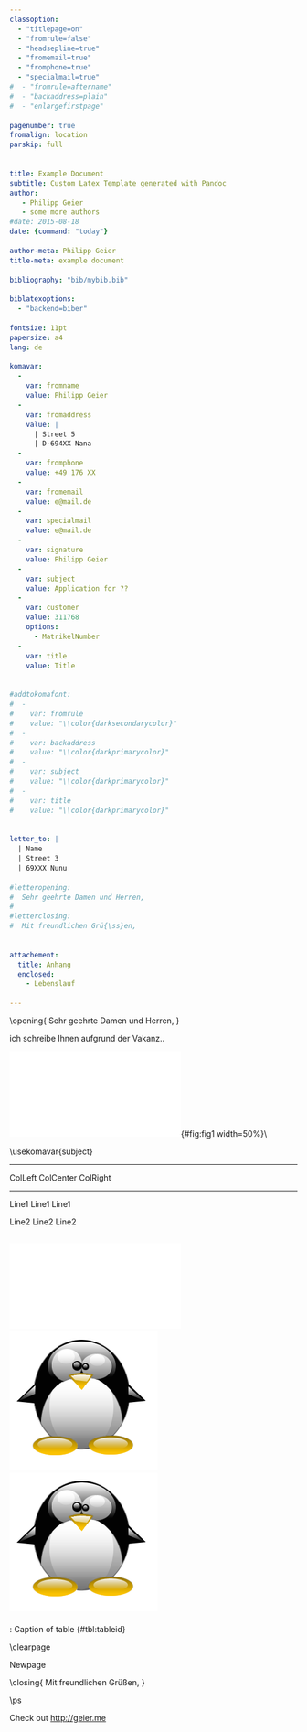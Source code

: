 ```yaml
---
classoption:
  - "titlepage=on"
  - "fromrule=false"
  - "headsepline=true"
  - "fromemail=true"
  - "fromphone=true"
  - "specialmail=true"
#  - "fromrule=aftername"
#  - "backaddress=plain"
#  - "enlargefirstpage"

pagenumber: true
fromalign: location
parskip: full


title: Example Document
subtitle: Custom Latex Template generated with Pandoc 
author: 
   - Philipp Geier 
   - some more authors 
#date: 2015-08-18
date: {command: "today"}

author-meta: Philipp Geier
title-meta: example document

bibliography: "bib/mybib.bib"
                                                                      
biblatexoptions:
  - "backend=biber"

fontsize: 11pt
papersize: a4
lang: de

komavar:
  -
    var: fromname
    value: Philipp Geier
  -
    var: fromaddress
    value: |
      | Street 5
      | D-694XX Nana
  -
    var: fromphone
    value: +49 176 XX
  -
    var: fromemail
    value: e@mail.de
  -
    var: specialmail
    value: e@mail.de
  -
    var: signature
    value: Philipp Geier
  -
    var: subject
    value: Application for ??
  -
    var: customer
    value: 311768
    options:
      - MatrikelNumber
  -
    var: title
    value: Title
    

#addtokomafont:
#  -
#    var: fromrule
#    value: "\\color{darksecondarycolor}"
#  -
#    var: backaddress
#    value: "\\color{darkprimarycolor}"
#  -
#    var: subject
#    value: "\\color{darkprimarycolor}"
#  -
#    var: title
#    value: "\\color{darkprimarycolor}"
    
    
letter_to: |
  | Name
  | Street 3
  | 69XXX Nunu
  
#letteropening:
#  Sehr geehrte Damen und Herren,
#  
#letterclosing:
#  Mit freundlichen Grü{\ss}en,
  

attachement:
  title: Anhang
  enclosed:
    - Lebenslauf
  
---
```


\opening{
Sehr geehrte Damen und Herren,
}

ich schreibe Ihnen aufgrund der Vakanz..

![\[\[Short Caption\]\] A figure](images/Tux.pdf){#fig:fig1 width=50%}\


\usekomavar{subject}

-------------------------------------------------------------------------------
ColLeft                   ColCenter                                    ColRight
----------------------  ------------------------------  -----------------------
Line1                   Line1                           Line1

Line2                   Line2                           Line2

![](images/Tux.pdf)     ![](images/Tux.png)             ![](images/Tux.png)
-------------------------------------------------------------------------------

: Caption of table {#tbl:tableid}


\clearpage

Newpage

\closing{
Mit freundlichen Grüßen,
}

\ps

Check out <http://geier.me>

